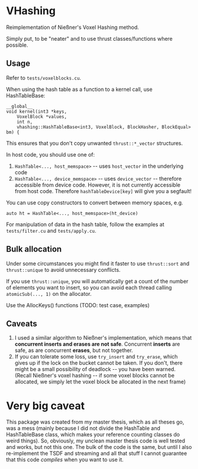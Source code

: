 VHashing
====

Reimplementation of Nießner's Voxel Hashing method.

Simply put, to be "neater" and to use thrust classes/functions where possible.


Usage
-----

Refer to `tests/voxelblocks.cu`.

When using the hash table as a function to a kernel call, use HashTableBase:

    __global__
    void kernel(int3 *keys,
        VoxelBlock *values,
        int n,
        vhashing::HashTableBase<int3, VoxelBlock, BlockHasher, BlockEqual> bm) {

This ensures that you don't copy unwanted `thrust::*_vector` structures.

In host code, you should use one of:

1. `HashTable<..., host_memspace>` -- uses `host_vector` in the underlying code
1. `HashTable<..., device_memspace>` -- uses `device_vector` -- therefore accessible from device code.
However, it is not currently accessible from host code.
Therefore `hashTableDevice[key]` will give you a segfault!

You can use copy constructors to convert between memory spaces, e.g.

    auto ht = HashTable<..., host_memspace>(ht_device)

For manipulation of data in the hash table, follow the examples at `tests/filter.cu` and `tests/apply.cu`.

Bulk allocation
-------

Under some circumstances you might find it faster to use `thrust::sort` and
`thrust::unique` to avoid unnecessary conflicts.

If you use `thrust::unique`, you will automatically get a count of the number of elements
you want to insert,
so you can avoid each thread calling `atomicSub(..., 1)` on the allocator.

Use the AllocKeys() functions (TODO: test case, examples)

Caveats
------

1. I used a similar algorithm to Nießner's implementation, which means that **concurrent
inserts and erases are not safe**.
Concurrent **inserts** are safe, as are concurrent **erases**, but not together.
2. If you can tolerate some loss, use `try_insert` and `try_erase`, which gives up
if the lock on the bucket cannot be taken.
If you don't, there might be a small possibility of deadlock -- you have been warned.
(Recall Nießner's voxel hashing -- if some voxel blocks cannot be allocated, we simply let the voxel block be allocated in the next frame)

Very big caveat
======

This package was created from my master thesis, which as all theses go, was a mess
(mainly because I did not divide the HashTable and HashTableBase class, which makes
your reference counting classes do weird things).
So, obviously, my unclean master thesis code is well tested and works, but not this one.
The bulk of the code is the same, but until I also re-implement the TSDF and streaming
and all that stuff
I cannot guarantee that this code _compiles_ when you want to use it.


